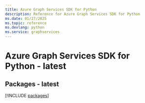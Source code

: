 ```yaml
---
title: Azure Graph Services SDK for Python
description: Reference for Azure Graph Services SDK for Python
ms.date: 01/27/2025
ms.topic: reference
ms.devlang: python
ms.service: graphservices
---
```

# Azure Graph Services SDK for Python - latest
## Packages - latest
[!INCLUDE [packages](graph-services-index.md)]